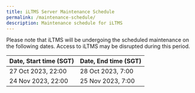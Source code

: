 ```yaml
---
title: iLTMS Server Maintenance Schedule
permalink: /maintenance-schedule/
description: Maintenance schedule for iLTMS
---
```

Please note that iLTMS will be undergoing the scheduled maintenance on the following dates. Access to iLTMS may be disrupted during this period. 



|Date, Start time (SGT)	|Date, End time (SGT)| 
| -------- | -------- |
| 27 Oct 2023, 22:00 |	28 Oct 2023, 7:00 |
| 24 Nov 2023, 22:00 |	25 Nov 2023, 7:00 |